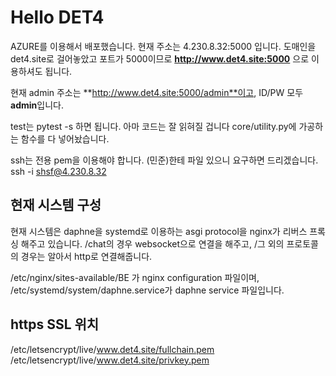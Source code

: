 # Hello DET4

AZURE를 이용해서 배포했습니다.
현재 주소는 4.230.8.32:5000 입니다.
도매인을 det4.site로 걸어놓았고 포트가 5000이므로
**http://www.det4.site:5000** 으로 이용하셔도 됩니다.

현재 admin 주소는 **http://www.det4.site:5000/admin**이고, ID/PW 모두 **admin**입니다.

test는 pytest -s 하면 됩니다. 아마 코드는 잘 읽혀질 겁니다
core/utility.py에 가공하는 함수를 다 넣어놨습니다.

ssh는 전용 pem을 이용해야 합니다. (민준)한테 파일 있으니 요구하면 드리겠습니다.
ssh -i <private key path> shsf@4.230.8.32

## 현재 시스템 구성

현재 시스템은 daphne을 systemd로 이용하는 asgi protocol을 nginx가 리버스 프록싱 해주고 있습니다. /chat의 경우 websocket으로 연결을 해주고, /그 외의 프로토콜의 경우는 알아서 http로 연결해줍니다.

/etc/nginx/sites-available/BE 가 nginx configuration 파일이며,
/etc/systemd/system/daphne.service가 daphne service 파일입니다.

## https SSL 위치

/etc/letsencrypt/live/www.det4.site/fullchain.pem
/etc/letsencrypt/live/www.det4.site/privkey.pem
